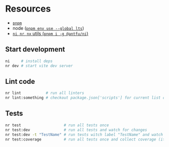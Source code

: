 # Resources

- [`pnpm`](https://pnpm.io/installation)
- node ([`pnpm env use --global lts`](https://pnpm.io/cli/env))
- [`ni`, `nr`, `nx` utils (`pnpm i -g @antfu/ni`)](https://github.com/antfu/ni)

## Start development

```sh
ni     # install deps
nr dev # start vite dev server
```

## Lint code

```sh
nr lint           # run all linters
nr lint:something # checkout package.json['scripts'] for current list of linters
```

## Tests

```sh
nr test                   # run all tests once
nr test:dev               # run all tests and watch for changes
nr test:dev -t "TestName" # run tests witch label "TestName" and watch for changes
nr test:coverage          # run all tests once and collect coverage (it takes some time)
```